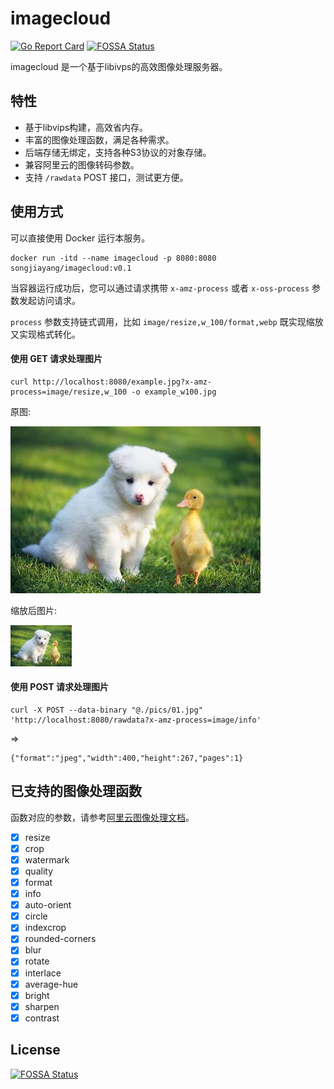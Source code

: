 # imagecloud

[![Go Report Card](https://goreportcard.com/badge/github.com/imagecodex/imagecloud)](https://goreportcard.com/report/github.com/imagecodex/imagecloud)
[![FOSSA Status](https://app.fossa.com/api/projects/git%2Bgithub.com%2Fsongjiayang%2Fimagecloud.svg?type=shield)](https://app.fossa.com/projects/git%2Bgithub.com%2Fsongjiayang%2Fimagecloud?ref=badge_shield)

imagecloud 是一个基于libivps的高效图像处理服务器。

## 特性

- 基于libvips构建，高效省内存。
- 丰富的图像处理函数，满足各种需求。
- 后端存储无绑定，支持各种S3协议的对象存储。
- 兼容阿里云的图像转码参数。
- 支持 `/rawdata` POST 接口，测试更方便。

## 使用方式

可以直接使用 Docker 运行本服务。

```
docker run -itd --name imagecloud -p 8080:8080 songjiayang/imagecloud:v0.1
```

当容器运行成功后，您可以通过请求携带 `x-amz-process` 或者 `x-oss-process` 参数发起访问请求。

`process` 参数支持链式调用，比如 `image/resize,w_100/format,webp` 既实现缩放又实现格式转化。

#### 使用 GET 请求处理图片

```
curl http://localhost:8080/example.jpg?x-amz-process=image/resize,w_100 -o example_w100.jpg
```

原图:

![original.jpg](/pics/01.jpg)

缩放后图片:

![resize_w100.jpg](/pics/samples/resize_w100.jpg)

#### 使用 POST 请求处理图片

```
curl -X POST --data-binary "@./pics/01.jpg" 'http://localhost:8080/rawdata?x-amz-process=image/info'
```
=>
```
{"format":"jpeg","width":400,"height":267,"pages":1}
```

## 已支持的图像处理函数

函数对应的参数，请参考[阿里云图像处理文档](https://help.aliyun.com/zh/oss/user-guide/img-parameters)。

- [x] resize
- [x] crop
- [x] watermark
- [x] quality
- [x] format
- [x] info
- [x] auto-orient
- [x] circle
- [x] indexcrop
- [x] rounded-corners
- [x] blur
- [x] rotate
- [x] interlace
- [x] average-hue
- [x] bright
- [x] sharpen
- [x] contrast

## License
[![FOSSA Status](https://app.fossa.com/api/projects/git%2Bgithub.com%2Fsongjiayang%2Fimagecloud.svg?type=large)](https://app.fossa.com/projects/git%2Bgithub.com%2Fsongjiayang%2Fimagecloud?ref=badge_large)
